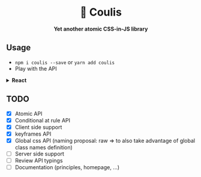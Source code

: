 <div align="center">
    <h1>🍩 Coulis</h1>
    <strong>Yet another atomic CSS-in-JS library</strong>
</div>
<p></p>

## Usage

-   `npm i coulis --save` or `yarn add coulis`
-   Play with the API

<details>
<summary><b>React</b></summary>
<p>

```typescript
import React from "react";
import ReactDOM from "react-dom";
import { css } from "coulis";

const cssSmallScreen = createCss("@media (max-width: 400px)");

const App = () => {
	return (
		<div
			className={css({
				display: "flex",
				width: "100%",
				height: "100%",
				alignItems: "center",
				justifyContent: "center",
			})}
		>
			<p
				className={[
					css({
						color: {
							default: "black",
							":hover": "lightcoral",
						},
						fontSize: 26,
						textAlign: "center",
					}),
					cssSmallScreen({ fontSize: 20 }),
				].join(" ")}
			>
				Hello 🤗
			</p>
		</div>
	);
};

ReactDOM.render(<App />, document.getElementById("root"));
```

</p>
</details>

## TODO

-   [x] Atomic API
-   [x] Conditional at rule API
-   [x] Client side support
-   [x] keyframes API
-   [x] Global css API (naming proposal: raw => to also take advantage of global class names definition)
-   [ ] Server side support
-   [ ] Review API typings
-   [ ] Documentation (principles, homepage, ...)
